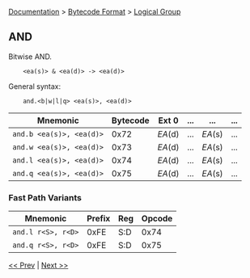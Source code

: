 [Documentation](../../README.md) > [Bytecode Format](../README.md) > [Logical Group](../InstructionsLogical.md)

## AND

Bitwise AND.

        <ea(s)> & <ea(d)> -> <ea(d)>

General syntax:

        and.<b|w|l|q> <ea(s)>, <ea(d)>

| Mnemonic | Bytecode | Ext 0 | ... | ... | ... |
| - | - | - | - | - | - |
| `and.b <ea(s)>, <ea(d)>` | 0x72 | *EA*(d) | ... | *EA*(s) | ... |
| `and.w <ea(s)>, <ea(d)>` | 0x73 | *EA*(d) | ... | *EA*(s) | ... |
| `and.l <ea(s)>, <ea(d)>` | 0x74 | *EA*(d) | ... | *EA*(s) | ... |
| `and.q <ea(s)>, <ea(d)>` | 0x75 | *EA*(d) | ... | *EA*(s) | ... |

### Fast Path Variants

| Mnemonic | Prefix | Reg | Opcode |
| - | - | - | - |
| `and.l r<S>, r<D>` | 0xFE | S:D | 0x74 |
| `and.q r<S>, r<D>` | 0xFE | S:D | 0x75 |

[<< Prev](../InstructionsLogical.md) | [Next >>](./l_02.md)
